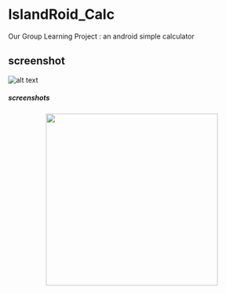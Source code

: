 # IslandRoid_Calc
Our Group Learning Project : an android simple calculator

## screenshot
![alt text](https://encrypted-tbn0.gstatic.com/images?q=tbn:ANd9GcTVYlxslrmlqyA4jXcnnY12EN6BmOT85lyCIalHiQkXuEd0kjBq)

<!-- ### screenshots -->
<!-- ![ScreenShot](/screenshots/latest.png)-->

##### screenshots
<p align="center">
  <img src="https://encrypted-tbn0.gstatic.com/images?q=tbn:ANd9GcQ-af6MT2MhkdrfL_l7ZtEcfoeycIE5uLxvitG9AOGrHKT9V0Pb" width="350"/>
<!--   <img src="https://encrypted-tbn0.gstatic.com/images?q=tbn:ANd9GcQ-af6MT2MhkdrfL_l7ZtEcfoeycIE5uLxvitG9AOGrHKT9V0Pb" width="350"/> -->
</p>
